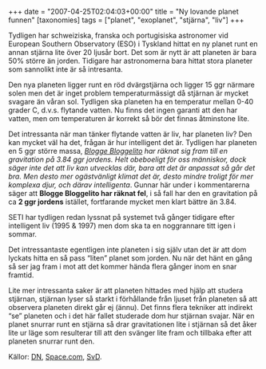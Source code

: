 +++
date = "2007-04-25T02:04:03+00:00"
title = "Ny lovande planet funnen"
[taxonomies]
tags = ["planet", "exoplanet", "stjärna", "liv"]
+++

Tydligen har schweiziska, franska och portugisiska astronomer vid European Southern Observatory (ESO) i Tyskland hittat en ny planet runt en annan stjärna lite över 20 ljusår bort. Det som är nytt är att planeten är bara 50% större än jorden. Tidigare har astronomerna bara hittat stora planeter som sannolikt inte är så intresanta.

Den nya planeten ligger runt en röd dvärgstjärna och ligger 15 ggr närmare solen men det är inget problem temperaturmässigt då stjärnan är mycket svagare än våran sol. Tydligen ska planeten ha en temperatur mellan 0-40 grader C, d.v.s. flytande vatten. Nu finns det ingen garanti att den har vatten, men om temperaturen är korrekt så bör det finnas åtminstone lite.

Det intressanta när man tänker flytande vatten är liv, har planeten liv? Den kan mycket väl ha det, frågan är hur intelligent det är. Tydligen har planeten en 5 ggr större massa, *[Blogge Bloggelito][1] har räknat sig fram till en gravitation på 3.84 ggr jordens. Helt obeboeligt för oss människor, dock säger inte det att liv kan utvecklas där, bara att det är anpassat så går det bra. Men desto mer ogästvänligt klimat det är, desto mindre troligt för mer komplexa djur, och därav intelligenta*. Gunnar här under i kommentarerna säger att **Blogge Bloggelito har räknat fel**, i så fall har den en gravitation på ca **2 ggr jordens** istället, fortfarande mycket men klart bättre än 3.84.

SETI har tydligen redan lyssnat på systemet två gånger tidigare efter intelligent liv (1995 &#038; 1997) men dom ska ta en noggrannare titt igen i sommar.

Det intressantaste egentligen inte planeten i sig själv utan det är att dom lyckats hitta en så pass &#8220;liten&#8221; planet som jorden. Nu när det hänt en gång så ser jag fram i mot att det kommer hända flera gånger inom en snar framtid.

Lite mer intressanta saker är att planeten hittades med hjälp att studera stjärnan, stjärnan lyser så starkt i förhållande från ljuset från planeten så att observera planeten direkt går ej (ännu). Det finns flera tekniker att indirekt &#8220;se&#8221; planeten och i det här fallet studerade dom hur stjärnan svajar. När en planet snurrar runt en stjärna så drar gravitationen lite i stjärnan så det åker lite ur läge som resulterar till att den svänger lite fram och tillbaka efter att planeten snurrar runt den.

Källor: [DN][2], [Space.com][3], [SvD][4].



<small></small>

 [1]: http://www.xingfu.se/blogge/posts/07/04/25/Tung+planet/
 [2]: http://www.dn.se/DNet/jsp/polopoly.jsp?d=597&#038;a=643007
 [3]: http://www.space.com/scienceastronomy/070424_hab_exoplanet.html
 [4]: http://www.svd.se/dynamiskt/inrikes/did_15230999.asp
